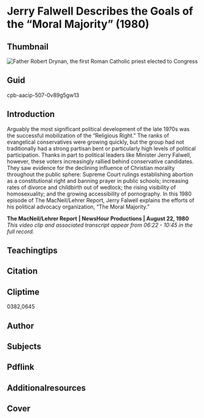 # Jerry Falwell Describes the Goals of the “Moral Majority” (1980)

## Thumbnail

![Father Robert Drynan, the first Roman Catholic priest elected to Congress](https://s3.amazonaws.com/americanarchive.org/primary_source_sets/10_Conservatism.jpg "Father Robert Drynan, the first Roman Catholic priest elected to Congress")


## Guid
cpb-aacip-507-0v89g5gw13 

## Introduction

Arguably the most significant political development of the late 1970s was the successful mobilization of the “Religious Right.” The ranks of evangelical conservatives were growing quickly, but the group had not traditionally had a strong partisan bent or particularly high levels of political participation. Thanks in part to political leaders like Minister Jerry Falwell, however, these voters increasingly rallied behind conservative candidates. They saw evidence for the declining influence of Christian morality throughout the public sphere: Supreme Court rulings establishing abortion as a constitutional right and banning prayer in public schools; increasing rates of divorce and childbirth out of wedlock; the rising visibility of homosexuality; and the growing accessibility of pornography. In this 1980 episode of The MacNeil/Lehrer Report, Jerry Falwell explains the efforts of his political advocacy organization, “The Moral Majority.” 

<b>The MacNeil/Lehrer Report</b>
<b>| NewsHour Productions | August 22, 1980</b>
<i>This video clip and associated transcript appear from 06:22 - 10:45 in the full record.</i>

## Teachingtips

## Citation

## Cliptime

0382,0645

## Author
## Subjects
## Pdflink
## Additionalresources
## Cover


